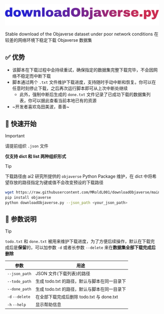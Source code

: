 <div align="left">
  <img src="dlobj-title.png" alt="TITLE" width="700">
</div>

Stable download of the Objaverse dataset under poor network conditions
在较差的网络环境下稳定下载 Objaverse 数据集

## ✅ 优势
- 该脚本在下载过程中会持续重试，确保指定的数据集完整下载完毕，不会因网络不稳定而中断下载
- 脚本通过两个 `.txt` 文件维护下载进度，支持随时手动中断和恢复。你可以在任意时刻停止下载，之后再次运行脚本即可从上次中断处继续
    - 此外，强制中断后生成的 `done.txt` 文件记录了已成功下载的数据集列表，你可以据此查看当前本地已有的资源
- ~开发者喜欢岛田美波，善善~

## 🚀 快速开始
> [!IMPORTANT]
> 请提前组织 `.json` 文件
>
> **仅支持 dict 和 list 两种组织形式**

> [!TIP]
> 下载路径由 ai2 研究所提供的 `objaverse` Python Package 维护，在 dict 中将希望存放的路径指定为键或值不会改变预设的下载路径

```bash
wget https://raw.githubusercontent.com/MRoldL001/downloadObjaverse/main/downloadObjaverse.py
pip install objaverse
python downloadObjaverse.py --json_path <your_json_path>
```

## 🧭 参数说明
> [!TIP]
> `todo.txt` 和 `done.txt` 被用来维护下载进度，为了方便后续操作，默认在下载完成后是**保留**的，可以加参数 `-d` 或者长参数 `--delete` 来在**数据集全部下载完成后删除**

| 参数 | 用途 |
|------|------|
| `--json_path` | JSON 文件(下载列表)的路径 |
| `--todo_path` | 生成 todo.txt 的路径，默认与脚本在同一目录下 |
| `--done_path` | 生成 todo.txt 的路径，默认与脚本在同一目录下 |
| `-d` `--delete` | 在全部下载完成后删除 todo.txt 与 done.txt |
| `-h` `--help` | 显示帮助信息 |
